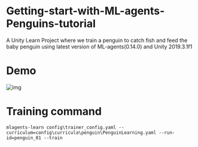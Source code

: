 # Getting-start-with-ML-agents-Penguins-tutorial
A Unity Learn Project where we train a penguin to catch fish and feed the baby penguin using latest version of ML-agents(0.14.0) and Unity 2019.3.1f1

# Demo
![img](https://github.com/Mistletoer/Getting-start-with-ML-agents-Penguins-tutorial/blob/master/DemoImage/Training.gif)

# Training command
```
mlagents-learn config\trainer_config.yaml --curriculum=config\curricula\penguin\PenguinLearning.yaml --run-id=penguin_01 --train
```
